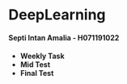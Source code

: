 # DeepLearning

  
  <h4> Septi Intan Amalia - H071191022 <h4>
  
 * Weekly Task 
 * Mid Test
 * Final Test
  
  

